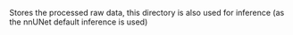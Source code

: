 Stores the processed raw data, this directory is also used for inference (as the nnUNet default inference is used)
